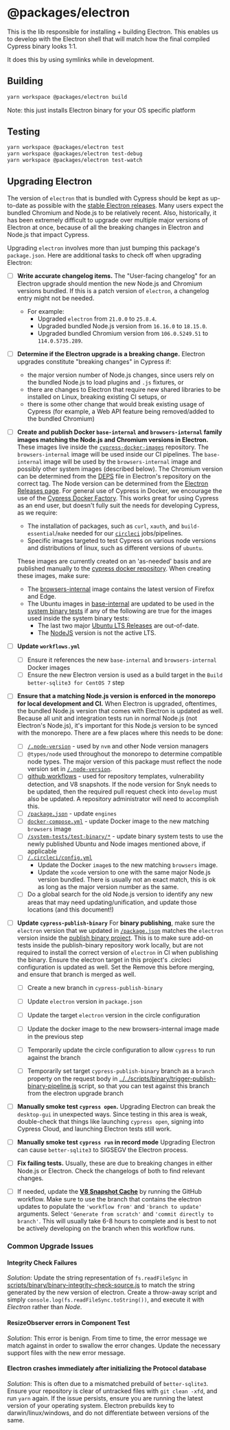 # @packages/electron

This is the lib responsible for installing + building Electron. This enables us to develop with the Electron shell that will match how the final compiled Cypress binary looks 1:1.

It does this by using symlinks while in development.

## Building

```bash
yarn workspace @packages/electron build
```

Note: this just installs Electron binary for your OS specific platform

## Testing

```bash
yarn workspace @packages/electron test
yarn workspace @packages/electron test-debug
yarn workspace @packages/electron test-watch
```

## Upgrading Electron

The version of `electron` that is bundled with Cypress should be kept as up-to-date as possible with the [stable Electron releases](https://www.electronjs.org/releases/stable). Many users expect the bundled Chromium and Node.js to be relatively recent. Also, historically, it has been extremely difficult to upgrade over multiple major versions of Electron at once, because of all the breaking changes in Electron and Node.js that impact Cypress.


Upgrading `electron` involves more than just bumping this package's `package.json`. Here are additional tasks to check off when upgrading Electron:

- [ ] **Write accurate changelog items.** The "User-facing changelog" for an Electron upgrade should mention the new Node.js and Chromium versions bundled. If this is a patch version of `electron`, a changelog entry might not be needed.
    - For example:
        - Upgraded `electron` from `21.0.0` to `25.8.4`.
        - Upgraded bundled Node.js version from `16.16.0` to `18.15.0`.
        - Upgraded bundled Chromium version from `106.0.5249.51` to `114.0.5735.289`.
- [ ] **Determine if the Electron upgrade is a breaking change.** Electron upgrades constitute "breaking changes" in Cypress if:
    - the major version number of Node.js changes, since users rely on the bundled Node.js to load plugins and `.js` fixtures, or
    - there are changes to Electron that require new shared libraries to be installed on Linux, breaking existing CI setups, or
    - there is some other change that would break existing usage of Cypress (for example, a Web API feature being removed/added to the bundled Chromium)
- [ ] **Create and publish Docker `base-internal` and `browsers-internal` family images matching the Node.js and Chromium versions in Electron.** These images live inside the [`cypress-docker-images`](https://github.com/cypress-io/cypress-docker-images/) repository. The `browsers-internal` image will be used inside our CI pipelines. The `base-internal` image will be used by the `browsers-internal` image and possibly other system images (described below). The Chromium version can be determined from the [DEPS](https://github.com/electron/electron/blob/main/DEPS) file in Electron's repository on the correct tag. The Node version can be determined from the [Electron Releases page](https://www.electronjs.org/docs/latest/tutorial/electron-timelines). For general use of Cypress in Docker, we encourage the use of the [Cypress Docker Factory](https://github.com/cypress-io/cypress-docker-images#cypressfactory). This works great for using Cypress as an end user, but doesn't fully suit the needs for developing Cypress, as we require: 
    - The installation of packages, such as `curl`, `xauth`, and `build-essential`/`make` needed for our [`circleci`](../../.circleci/config.yml) jobs/pipelines.
    - Specific images targeted to test Cypress on various node versions and distributions of linux, such as different versions of `ubuntu`.

    These images are currently created on an 'as-needed' basis and are published manually to the [cypress docker repository](https://hub.docker.com/u/cypress). When creating these images, make sure: 
    - The [browsers-internal](https://github.com/cypress-io/cypress-docker-images/tree/master/browsers-internal) image contains the latest version of Firefox and Edge.
    - The Ubuntu images in [base-internal](https://github.com/cypress-io/cypress-docker-images/tree/master/base-internal) are updated to be used in the [system binary tests](../../system-tests/test-binary) if any of the following are true for the images used inside the system binary tests:
      - The last two major [Ubuntu LTS Releases](https://ubuntu.com/about/release-cycle) are out-of-date.
      - The [NodeJS](https://nodejs.org/en) version is not the active LTS.
- [ ] **Update `workflows.yml`**
    - [ ] Ensure it references the new `base-internal` and `browsers-internal` Docker images
    - [ ] Ensure the new Electron version is used as a build target in the `Build better-sqlite3 for CentOS 7` step

- [ ] **Ensure that a matching Node.js version is enforced in the monorepo for local development and CI.** When Electron is upgraded, oftentimes, the bundled Node.js version that comes with Electron is updated as well. Because all unit and integration tests run in normal Node.js (not Electron's Node.js), it's important for this Node.js version to be synced with the monorepo. There are a few places where this needs to be done:
    - [ ] [`/.node-version`](../../.node-version) - used by `nvm` and other Node version managers
    - [ ] `@types/node` used throughout the monorepo to determine compatible node types. The major version of this package must reflect the node version set in [`/.node-version`](../../.node-version).
    - [ ] [github workflows](../../.github) - used for repository templates, vulnerability detection, and V8 snapshots. If the node version for Snyk needs to be updated, then the required pull request check into `develop` must also be updated. A repository administrator will need to accomplish this.
    - [ ] [`/package.json`](../../package.json) - update `engines`
    - [ ] [`docker-compose.yml`](../../docker-compose.yml) - update Docker image to the new matching `browsers` image
    - [ ] [`/system-tests/test-binary/*`](../../system-tests/test-binary) - update binary system tests to use the newly published Ubuntu and Node images mentioned above, if applicable
    - [ ] [`/.circleci/config.yml`](../../.circleci/config.yml)
        - Update the Docker `image`s to the new matching `browsers` image.
        - Update the `xcode` version to one with the same major Node.js version bundled. There is usually not an exact match, this is ok as long as the major version number as the same.
    - [ ] Do a global search for the old Node.js version to identify any new areas that may need updating/unification, and update those locations (and this document!)  

- [ ] **Update `cypress-publish-binary`** For **binary publishing**, make sure the `electron` version that we updated in [`/package.json`](../../package.json) matches the `electron` version inside the [publish binary project](https://github.com/cypress-io/cypress-publish-binary/blob/main/package.json). This is to make sure add-on tests inside the publish-binary repository work locally, but are not required to install the correct version of `electron` in CI when publishing the binary. Ensure the electron target in this project's .circleci configuration is updated as well. Set the Remove this before merging, and ensure that branch is merged as well.
  - [ ] Create a new branch in `cypress-publish-binary`
  - [ ] Update `electron` version in `package.json`
  - [ ] Update the target `electron` version in the circle configuration
  - [ ] Update the docker image to the new browsers-internal image made in the previous step
  - [ ] Temporarily update the circle configuration to allow `cypress` to run against the branch
  - [ ] Temporarily set target `cypress-publish-binary` branch as a `branch` property on the request body in [../../scripts/binary/trigger-publish-binary-pipeline.js](../../scripts/binary/trigger-publish-binary-pipeline.js) script, so that you can test against this branch from the electron upgrade branch


- [ ] **Manually smoke test `cypress open`.** Upgrading Electron can break the `desktop-gui` in unexpected ways. Since testing in this area is weak, double-check that things like launching `cypress open`, signing into Cypress Cloud, and launching Electron tests still work.
- [ ] **Manually smoke test `cypress run` in record mode** Upgrading Electron can cause `better-sqlite3` to SIGSEGV the Electron process.
- [ ] **Fix failing tests.** Usually, these are due to breaking changes in either Node.js or Electron. Check the changelogs of both to find relevant changes.

- [ ] If needed, update the **[V8 Snapshot Cache](https://github.com/cypress-io/cypress/actions/workflows/update_v8_snapshot_cache.yml)** by running the GitHub workflow. Make sure to use the branch that contains the electron updates to populate the `'workflow from'` and `'branch to update'` arguments. Select `'Generate from scratch'` and `'commit directly to branch'`. This will usually take 6-8 hours to complete and is best to not be actively developing on the branch when this workflow runs.


### Common Upgrade Issues

#### Integrity Check Failures

*Solution*: Update the string representation of `fs.readFileSync` in [scripts/binary/binary-integrity-check-source.js](../../scripts/binary/binary-integrity-check-source.js) to match the string generated by the new version of electron. Create a throw-away script and simply `console.log(fs.readFileSync.toString())`, and execute it with *Electron* rather than *Node*.

#### ResizeObserver errors in Component Test

*Solution*: This error is benign. From time to time, the error message we match against in order to swallow the error changes. Update the necessary support files with the new error message.

#### Electron crashes immediately after initializing the Protocol database

*Solution*: This is often due to a mismatched prebuild of `better-sqlite3`. Ensure your repository is clear of untracked files with `git clean -xfd`, and run `yarn` again. If the issue persists, ensure you are running the latest version of your operating system. Electron prebuilds key to darwin/linux/windows, and do not differentiate between versions of the same.

